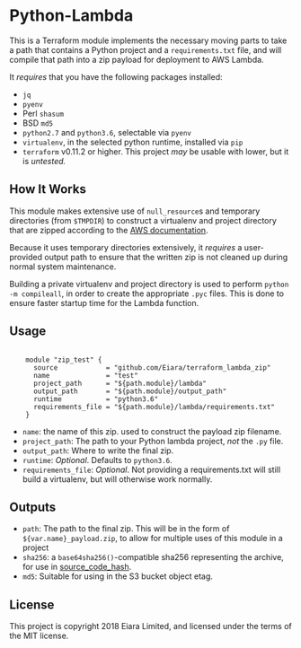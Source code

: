 # Python-Lambda

This is a Terraform module implements the necessary moving parts to take a path that contains a Python project and a `requirements.txt` file, and will compile that path into a zip payload for deployment to AWS Lambda.

It _requires_ that you have the following packages installed:

 - `jq`
 - `pyenv`
 - Perl `shasum`
 - BSD `md5`
 - `python2.7` and `python3.6`, selectable via `pyenv`
 - `virtualenv`, in the selected python runtime, installed via `pip`
 - `terraform` v0.11.2 or higher. This project _may_ be usable with lower, but it is _untested._

## How It Works

This module makes extensive use of `null_resource`s and temporary directories (from `$TMPDIR`) to construct a virtualenv and project directory that are zipped according to the [AWS documentation](https://docs.aws.amazon.com/lambda/latest/dg/lambda-python-how-to-create-deployment-package.html).

Because it uses temporary directories extensively, it _requires_ a user-provided output path to ensure that the written zip is not cleaned up during normal system maintenance.

Building a private virtualenv and project directory is used to perform `python -m compileall`, in order to create the appropriate `.pyc` files. This is done to ensure faster startup time for the Lambda function.

## Usage

```

    module "zip_test" {
      source            = "github.com/Eiara/terraform_lambda_zip"
      name              = "test"
      project_path      = "${path.module}/lambda"
      output_path       = "${path.module}/output_path"
      runtime           = "python3.6"
      requirements_file = "${path.module}/lambda/requirements.txt"
    }
```

- `name`:               the name of this zip. used to construct the payload zip filename.
- `project_path`:       The path to your Python lambda project, _not_ the `.py` file.
- `output_path`:        Where to write the final zip.
- `runtime`:            *Optional*. Defaults to `python3.6`.
- `requirements_file`:  *Optional*. Not providing a requirements.txt will still build a virtualenv, but will otherwise work normally.

## Outputs

- `path`: The path to the final zip. This will be in the form of `${var.name}_payload.zip`, to allow for multiple uses of this module in a project
- `sha256`: a `base64sha256()`-compatible sha256 representing the archive, for use in [source_code_hash](https://www.terraform.io/docs/providers/aws/r/lambda_function.html#source_code_hash).
- `md5`: Suitable for using in the S3 bucket object etag.


## License

This project is copyright 2018 Eiara Limited, and licensed under the terms of the MIT license.